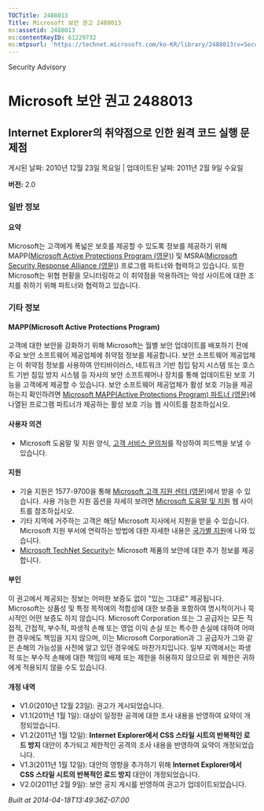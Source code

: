 ```yaml
---
TOCTitle: 2488013
Title: Microsoft 보안 권고 2488013
ms:assetid: 2488013
ms:contentKeyID: 61229732
ms:mtpsurl: 'https://technet.microsoft.com/ko-KR/library/2488013(v=Security.10)'
---
```


Security Advisory

Microsoft 보안 권고 2488013
===========================

Internet Explorer의 취약점으로 인한 원격 코드 실행 문제점
---------------------------------------------------------

게시된 날짜: 2010년 12월 23일 목요일 | 업데이트된 날짜: 2011년 2월 9일 수요일

**버전:** 2.0

### 일반 정보

#### 요약

Microsoft는 고객에게 폭넓은 보호를 제공할 수 있도록 정보를 제공하기 위해 MAPP([Microsoft Active Protections Program (영문)](http://www.microsoft.com/security/msrc/mapp/overview.mspx)) 및 MSRA([Microsoft Security Response Alliance (영문)](http://www.microsoft.com/security/msra/default.mspx)) 프로그램 파트너와 협력하고 있습니다. 또한 Microsoft는 위협 현황을 모니터링하고 이 취약점을 악용하려는 악성 사이트에 대한 조치를 취하기 위해 파트너와 협력하고 있습니다.

### 기타 정보

#### MAPP(Microsoft Active Protections Program)

고객에 대한 보안을 강화하기 위해 Microsoft는 월별 보안 업데이트를 배포하기 전에 주요 보안 소프트웨어 제공업체에 취약점 정보를 제공합니다. 보안 소프트웨어 제공업체는 이 취약점 정보를 사용하여 안티바이러스, 네트워크 기반 침입 탐지 시스템 또는 호스트 기반 침임 방지 시스템 등 자사의 보안 소프트웨어나 장치를 통해 업데이트된 보호 기능을 고객에게 제공할 수 있습니다. 보안 소프트웨어 제공업체가 활성 보호 기능을 제공하는지 확인하려면 [Microsoft MAPP(Active Protections Program) 파트너 (영문)](http://www.microsoft.com/security/msrc/mapp/partners.mspx)에 나열된 프로그램 파트너가 제공하는 활성 보호 기능 웹 사이트를 참조하십시오.

#### 사용자 의견

-   Microsoft 도움말 및 지원 양식, [고객 서비스 문의처](https://support.microsoft.com/common/survey.aspx?scid=sw;en;1257&amp;showpage=1&amp;ws=technet&amp;sd=tech)를 작성하여 피드백을 보낼 수 있습니다.

#### 지원

-   기술 지원은 1577-9700을 통해 [Microsoft 고객 지원 센터 (영문)](http://go.microsoft.com/fwlink/?linkid=21131)에서 받을 수 있습니다. 사용 가능한 지원 옵션을 자세히 보려면 [Microsoft 도움말 및 지원](http://support.microsoft.com/) 웹 사이트를 참조하십시오.
-   기타 지역에 거주하는 고객은 해당 Microsoft 지사에서 지원을 받을 수 있습니다. Microsoft 지원 부서에 연락하는 방법에 대한 자세한 내용은 [국가별 지원](http://go.microsoft.com/fwlink/?linkid=21155)에 나와 있습니다.
-   [Microsoft TechNet Security](http://go.microsoft.com/fwlink/?linkid=21132)는 Microsoft 제품의 보안에 대한 추가 정보를 제공합니다.

#### 부인

이 권고에서 제공되는 정보는 어떠한 보증도 없이 "있는 그대로" 제공됩니다. Microsoft는 상품성 및 특정 목적에의 적합성에 대한 보증을 포함하여 명시적이거나 묵시적인 어떤 보증도 하지 않습니다. Microsoft Corporation 또는 그 공급자는 모든 직접적, 간접적, 부수적, 파생적 손해 또는 영업 이익 손실 또는 특수한 손실에 대하여 어떠한 경우에도 책임을 지지 않으며, 이는 Microsoft Corporation과 그 공급자가 그와 같은 손해의 가능성을 사전에 알고 있던 경우에도 마찬가지입니다. 일부 지역에서는 파생적 또는 부수적 손해에 대한 책임의 배제 또는 제한을 허용하지 않으므로 위 제한은 귀하에게 적용되지 않을 수도 있습니다.

#### 개정 내역

-   V1.0(2010년 12월 23일): 권고가 게시되었습니다.
-   V1.1(2011년 1월 1일): 대상이 일정한 공격에 대한 조사 내용을 반영하여 요약이 개정되었습니다.
-   V1.2(2011년 1월 12일): **Internet Explorer에서 CSS 스타일 시트의 반복적인 로드 방지** 대안이 추가되고 제한적인 공격의 조사 내용을 반영하여 요약이 개정되었습니다.
-   V1.3(2011년 1월 12일): 대안의 영향을 추가하기 위해 **Internet Explorer에서 CSS 스타일 시트의 반복적인 로드 방지** 대안이 개정되었습니다.
-   V2.0(2011년 2월 9일): 보안 공지 게시를 반영하여 권고가 업데이트되었습니다.

*Built at 2014-04-18T13:49:36Z-07:00*
